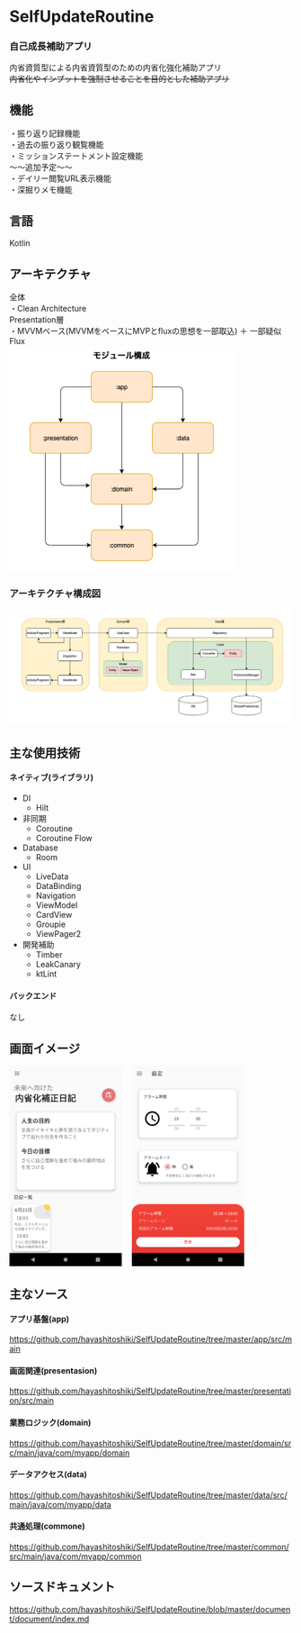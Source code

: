 # SelfUpdateRoutine
### 自己成長補助アプリ  
内省資質型による内省資質型のための内省化強化補助アプリ  
~~内省化やインプットを強制させることを目的とした補助アプリ~~

## 機能
・振り返り記録機能  
・過去の振り返り観覧機能  
・ミッションステートメント設定機能  
〜〜追加予定〜〜  
・デイリー閲覧URL表示機能  
・深掘りメモ機能

## 言語
Kotlin

## アーキテクチャ
全体  
・Clean Architecture  
Presentation層  
・MVVMベース(MVVMをベースにMVPとfluxの思想を一部取込) ＋ 一部疑似Flux  
<img src="https://github.com/hayashitoshiki/SelfUpdateRoutine/blob/master/picture/SelfUpdateRoutine_%E3%83%A2%E3%82%B8%E3%83%A5%E3%83%BC%E3%83%AB%E6%A7%8B%E6%88%90.png" width="400">　
### アーキテクチャ構成図
<img src="https://github.com/hayashitoshiki/SelfUpdateRoutine/blob/master/picture/SelfUpdateRoutine_%E3%82%A2%E3%83%BC%E3%82%AD%E3%83%86%E3%82%AF%E3%83%81%E3%83%A3.png" >  
 

## 主な使用技術
 #### ネイティブ(ライブラリ)
* DI
  * Hilt
* 非同期
  * Coroutine
  * Coroutine Flow
* Database
  * Room
* UI
  * LiveData
  * DataBinding
  * Navigation
  * ViewModel
  * CardView
  * Groupie
  * ViewPager2
* 開発補助
  * Timber
  * LeakCanary
  * ktLint
#### バックエンド
なし　

## 画面イメージ
<img src="https://github.com/hayashitoshiki/SelfUpdateRoutine/blob/master/picture/home.png" width="200">　
<img src="https://github.com/hayashitoshiki/SelfUpdateRoutine/blob/master/picture/setting.png" width="200">  

## 主なソース

#### アプリ基盤(app)
https://github.com/hayashitoshiki/SelfUpdateRoutine/tree/master/app/src/main

#### 画面関連(presentasion)
https://github.com/hayashitoshiki/SelfUpdateRoutine/tree/master/presentation/src/main

#### 業務ロジック(domain)
https://github.com/hayashitoshiki/SelfUpdateRoutine/tree/master/domain/src/main/java/com/myapp/domain

#### データアクセス(data)
https://github.com/hayashitoshiki/SelfUpdateRoutine/tree/master/data/src/main/java/com/myapp/data

#### 共通処理(commone)
https://github.com/hayashitoshiki/SelfUpdateRoutine/tree/master/common/src/main/java/com/myapp/common

## ソースドキュメント
https://github.com/hayashitoshiki/SelfUpdateRoutine/blob/master/document/document/index.md
